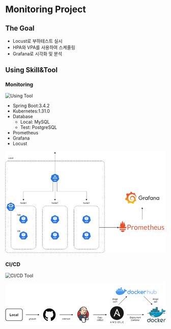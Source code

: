 ﻿# Monitoring Project

## The Goal

- Locust로 부하테스트 실시
- HPA와 VPA를 사용하여 스케줄링
- Grafana로 시각화 및 분석

## Using Skill&Tool

### Monitoring

![Using Tool](https://go-skill-icons.vercel.app/api/icons?i=spring,mysql,postgresql,kubernetes,grafana,prometheus)

- Spring Boot:3.4.2
- Kubernetes:1.31.0
- Database
  - Local: MySQL
  - Test: PostgreSQL
- Prometheus
- Grafana
- Locust

![Architecture Diagram](Monitoring-Project.drawio.png)

### CI/CD

![CI/CD Tool](https://go-skill-icons.vercel.app/api/icons?i=github,jenkins,argocd,docker,ansible)

![CI/CD Diagram](cicd.png)

